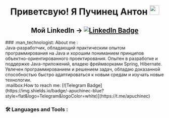 <div id="header" align="center">
  <h1>
  Приветсвую! Я Пучинец Антон
    <img src="https://media.giphy.com/media/hvRJCLFzcasrR4ia7z/giphy.gif" width="30px"/>
</div>
<div id="badges" align="center">
  <h2>Мой LinkedIn ->
  <a href = "https://www.linkedin.com/in/apuchinets/">
  <img src="https://img.shields.io/badge/LinkedIn-blue?style=for-the-badge&logo=linkedin&logoColor=white" alt="LinkedIn Badge"/>
  </a>  
</h1>
</div>
<div id="counter" align="center">
  <img src="https://komarev.com/ghpvc/?username=CatFindus&style=flat-square&color=blue" alt=""/>
  
  
</div id="about_me">  
### :man_technologist: About me :
  <div>
Java-разработчик, обладающий практическим опытом программирования на Java и хорошим пониманием принципов объектно-ориентированного проектирования. Опытен в разработке и поддержке Java-приложений, владею фреймворками Spring, Hibernate. Увлечен программированием и решением задач, обладаю доказанной способностью быстро адаптироваться к новым средам и изучать новые технологии.
  </div>  
:mailbox:How to reach me: [![Telegram Badge](https://img.shields.io/badge/-apuchinec-blue?style=flat&logo=Telegram&logoColor=white)](https://t.me/apuchinec)
</div>

### :hammer_and_wrench: Languages and Tools :
